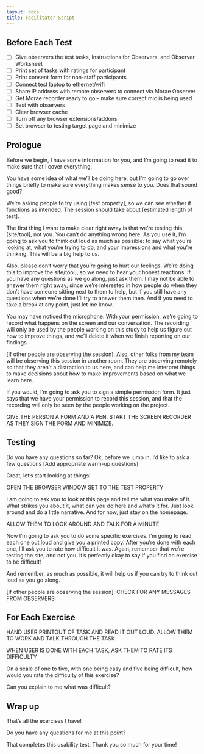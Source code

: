 ```yaml
---
layout: docs
title: Facilitator Script
---
```


## Before Each Test
- [ ] Give observers the test tasks, Instructions for Observers, and Observer Worksheet
- [ ] Print set of tasks with ratings for participant
- [ ] Print consent form for non-staff participants
- [ ] Connect test laptop to ethernet/wifi
- [ ] Share IP address with remote observers to connect via Morae Observer
- [ ] Get Morae recorder ready to go – make sure correct mic is being used
- [ ] Test with observers
- [ ] Clear browser cache
- [ ] Turn off any browser extensions/addons
- [ ] Set browser to testing target page and minimize

## Prologue

Before we begin, I have some information for you, and I’m going to read it to make sure that I cover everything.

You have some idea of what we’ll be doing here, but I’m going to go over things briefly to make sure everything makes sense to you. Does that sound good?

We’re asking people to try using [test property], so we can see whether it functions as intended. The session should take about [estimated length of test].

The first thing I want to make clear right away is that we’re testing this [site/tool], not you. You can’t do anything wrong here. As you use it, I’m going to ask you to think out loud as much as possible: to say what you’re looking at, what you’re trying to do, and your impressions and what you’re thinking. This will be a big help to us.

Also, please don’t worry that you’re going to hurt our feelings. We’re doing this to improve the site/tool], so we need to hear your honest reactions. If you have any questions as we go along, just ask them. I may not be able to answer them right away, since we’re interested in how people do when they don’t have someone sitting next to them to help, but if you still have any questions when we’re done I’ll try to answer them then. And if you need to take a break at any point, just let me know.

You may have noticed the microphone. With your permission, we’re going to record what happens on the screen and our conversation. The recording will only be used by the people working on this study to help us figure out how to improve things, and we’ll delete it when we finish reporting on our findings.

[If other people are observing the session]:
Also, other folks from my team will be observing this session in another room. They are observing remotely so that they aren’t a distraction to us here, and can help me interpret things to make decisions about how to make improvements based on what we learn here.

If you would, I’m going to ask you to sign a simple permission form. It just says that we have your permission to record this session, and that the recording will only be seen by the people working on the project.

GIVE THE PERSON A FORM AND A PEN. START THE SCREEN RECORDER AS THEY SIGN THE FORM AND MINIMIZE.

## Testing

Do you have any questions so far?
Ok, before we jump in, I’d like to ask a few questions [Add appropriate warm-up questions]

Great, let’s start looking at things!

OPEN THE BROWSER WINDOW SET TO THE TEST PROPERTY

I am going to ask you to look at this page and tell me what you make of it. What strikes you about it, what can you do here and what’s it for. Just look around and do a little narrative. And for now, just stay on the homepage.

ALLOW THEM TO LOOK AROUND AND TALK FOR A MINUTE

Now I’m going to ask you to do some specific exercises. I’m going to read each one out loud and give you a printed copy. After you’re done with each one, I’ll ask you to rate how difficult it was. Again, remember that we’re testing the site, and not you. It’s perfectly okay to say if you find an exercise to be difficult!

And remember, as much as possible, it will help us if you can try to think out loud as you go along.

[If other people are observing the session]:
CHECK FOR ANY MESSAGES FROM OBSERVERS

## For Each Exercise

HAND USER PRINTOUT OF TASK AND READ IT OUT LOUD. ALLOW THEM TO WORK AND TALK THROUGH THE TASK.

WHEN USER IS DONE WITH EACH TASK, ASK THEM TO RATE ITS DIFFICULTY

On a scale of one to five, with one being easy and five being difficult, how would you rate the difficulty of this exercise?

Can you explain to me what was difficult?

## Wrap up
That’s all the exercises I have!

Do you have any questions for me at this point?

That completes this usability test. Thank you so much for your time!
